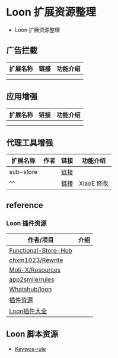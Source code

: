 # Loon 扩展资源整理
- Loon 扩展资源整理

## 广告拦截

| 扩展名称 | 链接  | 功能介绍 |
| ---- | --- | ---- |
|      |     |      |
|      |     |      |

## 应用增强

| 扩展名称      | 链接  | 功能介绍 |
| --------- | --- | ---- |
|           |     |      |
|           |     |      |

## 代理工具增强

| 扩展名称      | 作者  | 链接                                                                                                     | 功能介绍     |
| --------- | --- | ------------------------------------------------------------------------------------------------------ | -------- |
| sub-store |     | [链接](https://raw.githubusercontent.com/sub-store-org/Sub-Store/master/config/Loon.plugin)              |          |
| ^^        |     | [链接](https://raw.githubusercontent.com/LaolunsiG/PCR/refs/heads/main/Extensions/Loon/sub-store.plugin) | XiaoE 修改 |

## reference

### Loon 插件资源

| 作者/项目                                                                        | 介绍  |
| ---------------------------------------------------------------------------- | --- |
| [Functional-Store-Hub](https://github.com/I-am-R-E/Functional-Store-Hub)     |     |
| [chxm1023/Rewrite](https://github.com/chxm1023/Rewrite)                      |     |
| [Moli-X/Resources](https://github.com/Moli-X/Resources)                      |     |
| [app2smile/rules](https://github.com/app2smile/rules)                        |     |
| [Whatshub/loon](https://whatshub.top/loon)                                   |     |
| [插件资源](http://loon-plugin/)                                                  |     |
| [Loon插件大全](https://github.com/luestr/ProxyResource/blob/main/README.md/)<br> |     |

## Loon 脚本资源
- [Keywos-rule](https://github.com/Keywos/rule)
